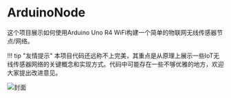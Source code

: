 # ArduinoNode

这个项目展示如何使用Arduino Uno R4 WiFi构建一个简单的物联网无线传感器节点/网络。

!!! tip "友情提示"
    本项目代码还远称不上完美，其重点是从原理上展示一些IoT无线传感器网络的关键概念和实现方式。代码中可能存在一些不够优雅的地方，欢迎大家提出改进意见。

![封面](cover.png)
